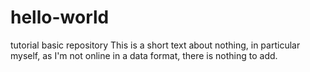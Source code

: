 # hello-world
tutorial basic repository
This is a short text about nothing, in particular myself, as I'm not online in a data format, there is nothing to add.
